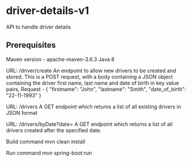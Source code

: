 # driver-details-v1
API to handle driver details

## Prerequisites
Maven version - apache-maven-3.6.3
Java 8

URL: /driver/create 
An endpoint to allow new drivers to be created and stored. 
This is a POST request, with a body containing a JSON object containing the driver first name, last name and date of birth in key value pairs, 
Request - { "firstname": "John", "lastname": "Smith", "date_of_birth": "22-11-1993" }


URL: /drivers
A GET endpoint which returns a list of all existing drivers in JSON format

URL: /drivers/byDate?date=<date> 
A GET endpoint which returns a list of all drivers created after the specified date. 

Build command
mvn clean install

Run command
mvn spring-boot:run
